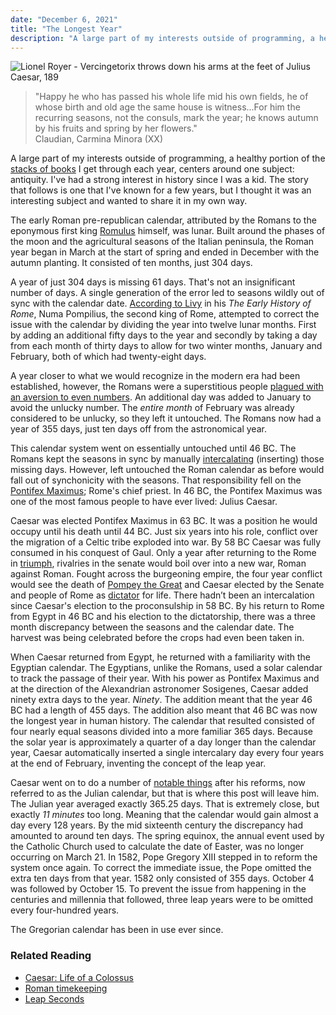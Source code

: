 ```yaml
---
date: "December 6, 2021"
title: "The Longest Year"
description: "A large part of my interests outside of programming, a healthy portion of the [stacks of books I get through each year, center around one subject: antiquity. I've had a strong interest in history since I was a kid. The story that follows is one that I've known for a few years, but I thought it was an interesting subject and wanted to share it in my own way."
---
```


![Lionel Royer - Vercingetorix throws down his arms at the feet of Julius Caesar, 189](https://upload.wikimedia.org/wikipedia/commons/9/93/Siege-alesia-vercingetorix-jules-cesar.jpg)

> "Happy he who has passed his whole life mid his own fields, he of whose birth and old age the same house is witness...For him the recurring seasons, not the consuls, mark the year; he knows autumn by his fruits and spring by her flowers."  
> Claudian, Carmina Minora (XX)  

A large part of my interests outside of programming, a healthy portion of the [stacks of books](https://www.goodreads.com/user/show/28962435-tyler-reckart) I get through each year, centers around one subject: antiquity. I've had a strong interest in history since I was a kid. The story that follows is one that I've known for a few years, but I thought it was an interesting subject and wanted to share it in my own way.

The early Roman pre-republican calendar, attributed by the Romans to the eponymous first king [Romulus](https://en.wikipedia.org/wiki/Romulus) himself, was lunar. Built around the phases of the moon and the agricultural seasons of the Italian peninsula, the Roman year began in March at the start of spring and ended in December with the autumn planting. It consisted of ten months, just 304 days.

A year of just 304 days is missing 61 days. That's not an insignificant number of days. A single generation of the error led to seasons wildly out of sync with the calendar date. [According to Livy](https://www.britannica.com/biography/Livy) in his _The Early History of Rome_, Numa Pompilius, the second king of Rome, attempted to correct the issue with the calendar by dividing the year into twelve lunar months. First by adding an additional fifty days to the year and secondly by taking a day from each month of thirty days to allow for two winter months, January and February, both of which had twenty-eight days.

A year closer to what we would recognize in the modern era had been established, however, the Romans were a superstitious people [plagued with an aversion to even numbers](https://www.obliquity.com/calendar/rome.html). An additional day was added to January to avoid the unlucky number. The _entire month_ of February was already considered to be unlucky, so they left it untouched. The Romans now had a year of 355 days, just ten days off from the astronomical year.

This calendar system went on essentially untouched until 46 BC. The Romans kept the seasons in sync by manually [intercalating](http://penelope.uchicago.edu/~grout/encyclopaedia_romana/calendar/intercalation.html) (inserting) those missing days. However, left untouched the Roman calendar as before would fall out of synchonicity with the seasons. That responsibility fell on the [Pontifex Maximus](https://en.wikipedia.org/wiki/Pontifex_maximus); Rome's chief priest. In 46 BC, the Pontifex Maximus was one of the most famous people to have ever lived: Julius Caesar.

Caesar was elected Pontifex Maximus in 63 BC. It was a position he would occupy until his death until 44 BC. Just six years into his role, conflict over the migration of a Celtic tribe exploded into war. By 58 BC Caesar was fully consumed in his conquest of Gaul. Only a year after returning to the Rome in [triumph](https://exhibits.library.villanova.edu/ancient-rome/roman-activities/roman-triumph), rivalries in the senate would boil over into a new war, Roman against Roman. Fought across the burgeoning empire, the four year conflict would see the death of [Pompey the Great](https://en.wikipedia.org/wiki/Pompey) and Caesar elected by the Senate and people of Rome as [dictator](https://en.wikipedia.org/wiki/Roman_dictator) for life. There hadn’t been an intercalation since Caesar's election to the proconsulship in 58 BC. By his return to Rome from Egypt in 46 BC and his election to the dictatorship, there was a three month discrepancy between the seasons and the calendar date. The harvest was being celebrated before the crops had even been taken in.

When Caesar returned from Egypt, he returned with a familiarity with the Egyptian calendar. The Egyptians, unlike the Romans, used a solar calendar to track the passage of their year. With his power as Pontifex Maximus and at the direction of the Alexandrian astronomer Sosigenes, Caesar added ninety extra days to the year. _Ninety_. The addition meant that the year 46 BC had a length of 455 days. The addition also meant that 46 BC was now the longest year in human history. The calendar that resulted consisted of four nearly equal seasons divided into a more familiar 365 days. Because the solar year is approximately a quarter of a day longer than the calendar year, Caesar automatically inserted a single intercalary day every four years at the end of February, inventing the concept of the leap year.

Caesar went on to do a number of [notable things](https://en.wikipedia.org/wiki/Assassination_of_Julius_Caesar) after his reforms, now referred to as the Julian calendar, but that is where this post will leave him. The Julian year averaged exactly 365.25 days. That is extremely close, but exactly _11 minutes_ too long. Meaning that the calendar would gain almost a day every 128 years. By the mid sixteenth century the discrepancy had amounted to around ten days. The spring equinox, the annual event used by the Catholic Church used to calculate the date of Easter, was no longer occurring on March 21. In 1582, Pope Gregory XIII stepped in to reform the system once again. To correct the immediate issue, the Pope omitted the extra ten days from that year. 1582 only consisted of 355 days. October 4 was followed by October 15. To prevent the issue from happening in the centuries and millennia that followed, three leap years were to be omitted every four-hundred years. 

The Gregorian calendar has been in use ever since.

<h3 id="related-reading--header">Related Reading</h3>  

- [Caesar: Life of a Colossus](https://www.amazon.com/Caesar-Life-Colossus-Adrian-Goldsworthy/dp/0300126891)
- [Roman timekeeping](https://en.wikipedia.org/wiki/Roman_timekeeping)
- [Leap Seconds](https://www.nist.gov/pml/time-and-frequency-division/leap-seconds-faqs)

